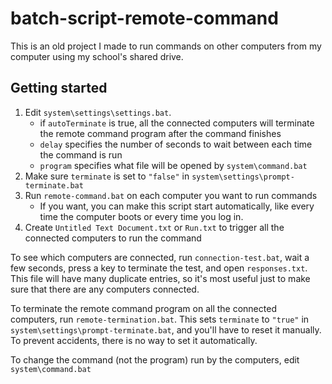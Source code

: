 # batch-script-remote-command

This is an old project I made to run commands on other computers from my computer using my school's shared drive. 

## Getting started

1. Edit `system\settings\settings.bat`.
    * if `autoTerminate` is true, all the connected computers will terminate the remote command program after the command finishes
    * `delay` specifies the number of seconds to wait between each time the command is run
    * `program` specifies what file will be opened by `system\command.bat`
2. Make sure `terminate` is set to `"false"` in `system\settings\prompt-terminate.bat`
3. Run `remote-command.bat` on each computer you want to run commands
    * If you want, you can make this script start automatically, like every time the computer boots or every time you log in.
4. Create `Untitled Text Document.txt` or `Run.txt` to trigger all the connected computers to run the command

To see which computers are connected, run `connection-test.bat`, wait a few seconds, press a key to terminate the test, and open `responses.txt`. This file will have many duplicate entries, so it's most useful just to make sure that there are any computers connected.

To terminate the remote command program on all the connected computers, run `remote-termination.bat`. This sets `terminate` to `"true"` in `system\settings\prompt-terminate.bat`, and you'll have to reset it manually. To prevent accidents, there is no way to set it automatically.

To change the command (not the program) run by the computers, edit `system\command.bat`
